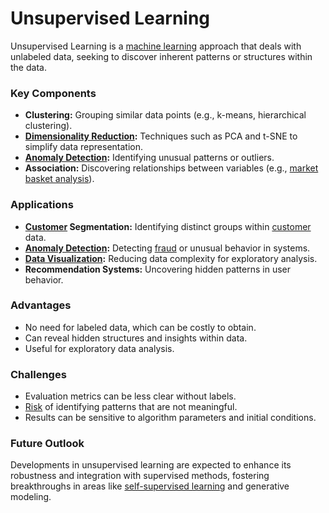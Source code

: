 # Unsupervised Learning

Unsupervised Learning is a [machine learning](../m/machine_learning.md) approach that deals with unlabeled data, seeking to discover inherent patterns or structures within the data.

### Key Components
- **Clustering:** Grouping similar data points (e.g., k-means, hierarchical clustering).
- **[Dimensionality Reduction](../d/dimensionality_reduction_in_trading.md):** Techniques such as PCA and t-SNE to simplify data representation.
- **[Anomaly Detection](../a/anomaly_detection.md):** Identifying unusual patterns or outliers.
- **Association:** Discovering relationships between variables (e.g., [market basket analysis](../m/market_basket.md)).

### Applications
- **[Customer](../c/customer.md) Segmentation:** Identifying distinct groups within [customer](../c/customer.md) data.
- **[Anomaly Detection](../a/anomaly_detection.md):** Detecting [fraud](../f/fraud.md) or unusual behavior in systems.
- **[Data Visualization](../d/data_visualization.md):** Reducing data complexity for exploratory analysis.
- **Recommendation Systems:** Uncovering hidden patterns in user behavior.

### Advantages
- No need for labeled data, which can be costly to obtain.
- Can reveal hidden structures and insights within data.
- Useful for exploratory data analysis.

### Challenges
- Evaluation metrics can be less clear without labels.
- [Risk](../r/risk.md) of identifying patterns that are not meaningful.
- Results can be sensitive to algorithm parameters and initial conditions.

### Future Outlook
Developments in unsupervised learning are expected to enhance its robustness and integration with supervised methods, fostering breakthroughs in areas like [self-supervised learning](../s/self-supervised_learning.md) and generative modeling.
